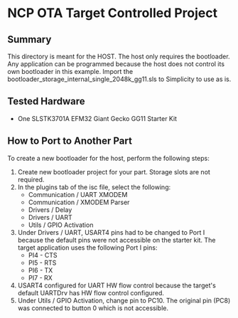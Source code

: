 # NCP OTA Target Controlled Project #

## Summary ##

This directory is meant for the HOST. The host only requires the bootloader. Any application can be programmed because the host does not control its own bootloader in this example. Import the bootloader_storage_internal_single_2048k_gg11.sls to Simplicity to use as is.

## Tested Hardware ##

- One SLSTK3701A EFM32 Giant Gecko GG11 Starter Kit

## How to Port to Another Part ##

To create a new bootloader for the host, perform the following steps:

1. Create new bootloader project for your part. Storage slots are not required.
2. In the plugins tab of the isc file, select the following:
   - Communication / UART XMODEM
   - Communication / XMODEM Parser
   - Drivers / Delay
   - Drivers / UART
   - Utils / GPIO Activation
3. Under Drivers / UART, USART4 pins had to be changed to Port I because the default pins were not accessible on the starter kit. The target application uses the following Port I pins:
   - PI4 - CTS
   - PI5 - RTS
   - PI6 - TX
   - PI7 - RX
4. USART4 configured for UART HW flow control because the target's default UARTDrv has HW flow control configured.
5. Under Utils / GPIO Activation, change pin to PC10. The original pin (PC8) was connected to button 0 which is not accessible.
